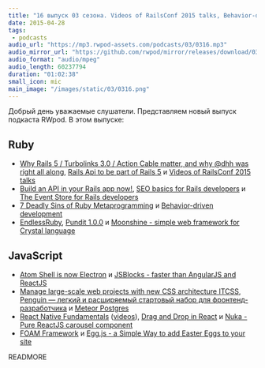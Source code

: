 ```yaml
---
title: "16 выпуск 03 сезона. Videos of RailsConf 2015 talks, Behavior-driven development, Electron, JSBlocks, ITCSS и прочее"
date: 2015-04-28
tags:
 - podcasts
audio_url: "https://mp3.rwpod-assets.com/podcasts/03/0316.mp3"
audio_mirror_url: "https://github.com/rwpod/mirror/releases/download/03.16/0316.mp3"
audio_format: "audio/mpeg"
audio_length: 60237794
duration: "01:02:38"
small_icon: mic
main_image: "/images/static/03/0316.png"
---
```


Добрый день уважаемые слушатели. Представляем новый выпуск подкаста RWpod. В этом выпуске:

## Ruby

 - [Why Rails 5 / Turbolinks 3.0 / Action Cable matter, and why @dhh was right all along](https://www.amberbit.com/blog/2015/4/22/why-rails-5-turbolinks-3-action-cable-matter-and-why-dhh-was-right-all-along/), [Rails Api to be part of Rails 5](http://wyeworks.com/blog/2015/4/20/rails-api-is-going-to-be-included-in-rails-5/) и [Videos of RailsConf 2015 talks](https://gist.github.com/seapy/8bc4e8a667578de8dffb)
 - [Build an API in your Rails app now!](https://labs.kollegorna.se/blog/2015/04/build-an-api-now/), [SEO basics for Rails developers](https://www.amberbit.com/blog/2015/4/23/seo-basics-for-rails-developers/) и [The Event Store for Rails developers](http://blog.arkency.com/2015/04/the-event-store-for-rails-developers/)
 - [7 Deadly Sins of Ruby Metaprogramming](https://www.codeschool.com/blog/2015/04/24/7-deadly-sins-of-ruby-metaprogramming/) и [Behavior-driven development](https://semaphoreci.com/community/tutorials/behavior-driven-development)
 - [EndlessRuby](https://github.com/pasberth/EndlessRuby), [Pundit 1.0.0](https://github.com/elabs/pundit/blob/master/CHANGELOG.md) и [Moonshine - simple web framework for Crystal language](https://github.com/dhruvrajvanshi/Moonshine)

## JavaScript

 - [Atom Shell is now Electron](http://electron.atom.io/) и [JSBlocks - faster than AngularJS and ReactJS](http://jsblocks.com/)
 - [Manage large-scale web projects with new CSS architecture ITCSS](http://www.creativebloq.com/web-design/manage-large-scale-web-projects-new-css-architecture-itcss-41514731), [Penguin — легкий и расширяемый стартовый набор для фронтенд-разработчика](http://penguin.docs.bqws.io/) и [Meteor Postgres](http://www.meteorpostgres.com/)
 - [React Native Fundamentals](https://egghead.io/series/react-native-fundamentals) ([videos](http://www.ex.ua/view/89905005)), [Drag and Drop in React](http://blog.tryolabs.com/2015/04/21/drag-and-drop-in-react/) и [Nuka - Pure ReactJS carousel component](http://kenwheeler.github.io/nuka-carousel/)
 - [FOAM Framework](http://foam-framework.github.io/foam/) и [Egg.js - a Simple Way to add Easter Eggs to your site](http://thatmikeflynn.com/egg.js/)

READMORE

